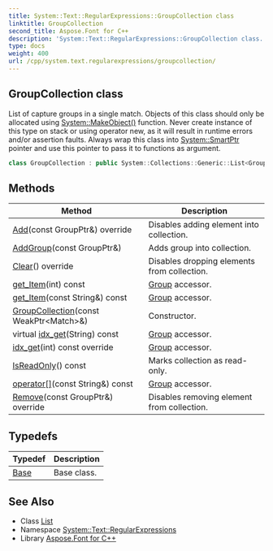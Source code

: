 ```yaml
---
title: System::Text::RegularExpressions::GroupCollection class
linktitle: GroupCollection
second_title: Aspose.Font for C++
description: 'System::Text::RegularExpressions::GroupCollection class. List of capture groups in a single match. Objects of this class should only be allocated using System::MakeObject() function. Never create instance of this type on stack or using operator new, as it will result in runtime errors and/or assertion faults. Always wrap this class into System::SmartPtr pointer and use this pointer to pass it to functions as argument in C++.'
type: docs
weight: 400
url: /cpp/system.text.regularexpressions/groupcollection/
---
```

## GroupCollection class


List of capture groups in a single match. Objects of this class should only be allocated using [System::MakeObject()](../../system/makeobject/) function. Never create instance of this type on stack or using operator new, as it will result in runtime errors and/or assertion faults. Always wrap this class into [System::SmartPtr](../../system/smartptr/) pointer and use this pointer to pass it to functions as argument.

```cpp
class GroupCollection : public System::Collections::Generic::List<GroupPtr>
```

## Methods

| Method | Description |
| --- | --- |
| [Add](./add/)(const GroupPtr\&) override | Disables adding element into collection. |
| [AddGroup](./addgroup/)(const GroupPtr\&) | Adds group into collection. |
| [Clear](./clear/)() override | Disables dropping elements from collection. |
| [get_Item](./get_item/)(int) const | [Group](../group/) accessor. |
| [get_Item](./get_item/)(const String\&) const | [Group](../group/) accessor. |
| [GroupCollection](./groupcollection/)(const WeakPtr\<Match\>\&) | Constructor. |
| virtual [idx_get](./idx_get/)(String) const | [Group](../group/) accessor. |
| [idx_get](./idx_get/)(int) const override | [Group](../group/) accessor. |
| [IsReadOnly](./isreadonly/)() const | Marks collection as read-only. |
| [operator[]](./operator[]/)(const String\&) const | [Group](../group/) accessor. |
| [Remove](./remove/)(const GroupPtr\&) override | Disables removing element from collection. |
## Typedefs

| Typedef | Description |
| --- | --- |
| [Base](./base/) | Base class. |
## See Also

* Class [List](../../system.collections.generic/list/)
* Namespace [System::Text::RegularExpressions](../)
* Library [Aspose.Font for C++](../../)
